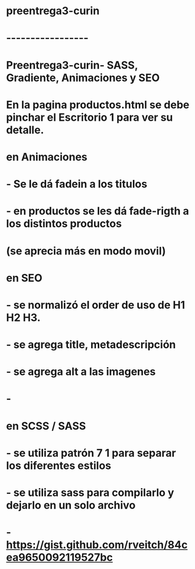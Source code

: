 # preentrega3-curin
# -----------------

# Preentrega3-curin- SASS, Gradiente, Animaciones y SEO
#
# En la pagina productos.html se debe pinchar el Escritorio 1 para ver su detalle.
#
# en Animaciones
#    - Se le dá fadein a los titulos
#    - en productos se les dá fade-rigth a los distintos productos
#      (se aprecia más en modo movil)
#
# en SEO
#    - se normalizó el order de uso de H1 H2 H3.
#    - se agrega title, metadescripción
#    - se agrega alt a las imagenes
#    - 
#
# en SCSS / SASS
#    - se utiliza patrón 7 1 para separar los diferentes estilos
#    - se utiliza sass para compilarlo y dejarlo en un solo archivo
#    - https://gist.github.com/rveitch/84cea9650092119527bc

 
